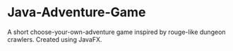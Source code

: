 # Java-Adventure-Game
A short choose-your-own-adventure game inspired by rouge-like dungeon crawlers. Created using JavaFX. 
